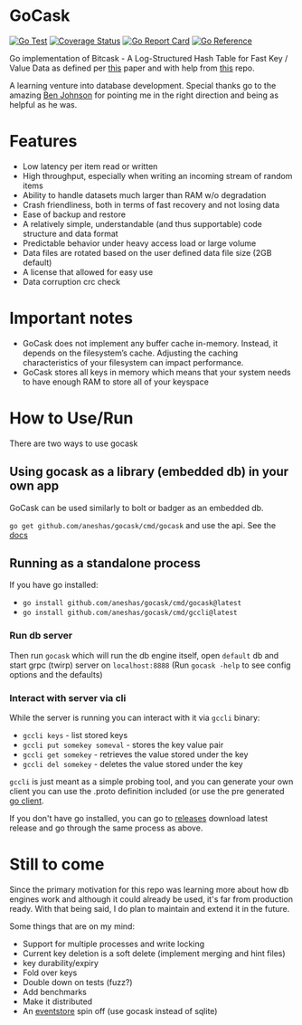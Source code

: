 # GoCask
[![Go Test](https://github.com/aneshas/gocask/actions/workflows/test.yml/badge.svg)](https://github.com/aneshas/gocask/actions/workflows/test.yml)
[![Coverage Status](https://coveralls.io/repos/github/aneshas/gocask/badge.svg?branch=trunk)](https://coveralls.io/github/aneshas/gocask?branch=trunk)
[![Go Report Card](https://goreportcard.com/badge/github.com/aneshas/gocask)](https://goreportcard.com/report/github.com/aneshas/gocask)
[![Go Reference](https://pkg.go.dev/badge/github.com/aneshas/gocask.svg)](https://pkg.go.dev/github.com/aneshas/gocask)

Go implementation of Bitcask - A Log-Structured Hash Table for Fast Key / Value Data as defined per [this](https://riak.com/assets/bitcask-intro.pdf) paper and with help from [this](https://github.com/avinassh/py-caskdb) repo.

A learning venture into database development.
Special thanks go to the amazing [Ben Johnson](https://medium.com/@benbjohnson) for pointing me in the right direction and being as helpful as he was.

# Features
- Low latency per item read or written
- High throughput, especially when writing an incoming stream of random items
- Ability to handle datasets much larger than RAM w/o degradation
- Crash friendliness, both in terms of fast recovery and not losing data
- Ease of backup and restore
- A relatively simple, understandable (and thus supportable) code structure and data format
- Predictable behavior under heavy access load or large volume
- Data files are rotated based on the user defined data file size (2GB default)
- A license that allowed for easy use
- Data corruption crc check

# Important notes
- GoCask does not implement any buffer cache in-memory. Instead, it depends on the filesystem’s cache. Adjusting the caching characteristics of your filesystem can impact performance.
- GoCask stores all keys in memory which means that your system needs to have enough RAM to store all of your keyspace

# How to Use/Run
There are two ways to use gocask

## Using gocask as a library (embedded db) in your own app 
GoCask can be used similarly to bolt or badger as an embedded db.

`go get github.com/aneshas/gocask/cmd/gocask` and use the api. See the [docs](https://pkg.go.dev/github.com/aneshas/gocask#readme-gocask) 

## Running as a standalone process
If you have go installed:
- `go install github.com/aneshas/gocask/cmd/gocask@latest`
- `go install github.com/aneshas/gocask/cmd/gccli@latest`

### Run db server
Then run `gocask` which will run the db engine itself, open `default` db and start grpc (twirp) server on `localhost:8888` (Run `gocask -help` to see config options and the defaults)

### Interact with server via cli
While the server is running you can interact with it via `gccli` binary:
- `gccli keys` - list stored keys
- `gccli put somekey someval` - stores the key value pair
- `gccli get somekey` - retrieves the value stored under the key
- `gccli del somekey` - deletes the value stored under the key

`gccli` is just meant as a simple probing tool, and you can generate your own client you can use the .proto definition included (or use the pre generated [go client](./rpc).
 
If you don't have go installed, you can go to [releases](https://github.com/aneshas/gocask/releases) download latest release and go through the same process as above.

# Still to come
Since the primary motivation for this repo was learning more about how db engines work and although it could already be used, it's far from production ready. With that being said, I do plan to maintain and extend it in the future.

Some things that are on my mind:
- Support for multiple processes and write locking
- Current key deletion is a soft delete (implement merging and hint files)
- key durability/expiry
- Fold over keys
- Double down on tests (fuzz?)
- Add benchmarks
- Make it distributed 
- An [eventstore](https://github.com/aneshas/eventstore) spin off (use gocask instead of sqlite)
